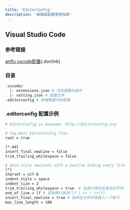 ```yaml
---
title: 'EditorConfig'
description: '编辑器配置使用指南'
---
```



## Visual Studio Code

### 参考链接

[antfu vscode配置](https://github.com/antfu/vscode-settings){.doclink}


### 目录

```bash
.vscode/
  |- extensions.json # 项目需要的插件
  |- setting.json # 配置文件
.editorconfig # 跨编辑器代码配置
```


### .editorconfig 配置示例

```bash
# EditorConfig is awesome: http://EditorConfig.org

# top-most EditorConfig file
root = true

[*.md]
insert_final_newline = false
trim_trailing_whitespace = false

# Unix-style newlines with a newline ending every file
[*]
charset = utf-8
indent_style = space
indent_size = 2
trim_trailing_whitespace = true  # 去除行首的任意空白字符
end_of_line = lf # 控制换行类型(lf | cr | crlf)
insert_final_newline = true # 始终在文件末尾插入一个新行
max_line_length = 100
```
